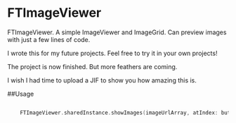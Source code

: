 # FTImageViewer

FTImageViewer. A simple ImageViewer and ImageGrid. Can preview images with just a few lines of code. 

I wrote this for my future projects. Feel free to try it in your own projects!

The project is now finished. But more feathers are coming. 

I wish I had time to upload a JIF to show you how amazing this is.


##Usage


```swift

	FTImageViewer.sharedInstance.showImages(imageUrlArray, atIndex: buttonIndex , fromSenderArray: buttonArray)

```

